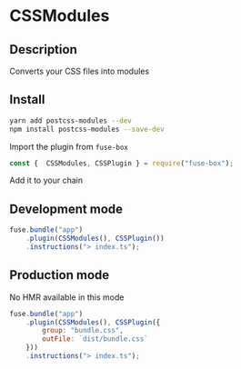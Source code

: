 # CSSModules

## Description
Converts your CSS files into modules

## Install

```bash
yarn add postcss-modules --dev
npm install postcss-modules --save-dev
```

Import the plugin from `fuse-box`

```js
const {  CSSModules, CSSPlugin } = require("fuse-box");
```

Add it to your chain


## Development mode 

```js
fuse.bundle("app")
    .plugin(CSSModules(), CSSPlugin())
    .instructions("> index.ts");
```

## Production mode

No HMR available in this mode
```js
fuse.bundle("app")
    .plugin(CSSModules(), CSSPlugin({
        group: "bundle.css",
        outFile: `dist/bundle.css`
    }))
    .instructions("> index.ts");
```




